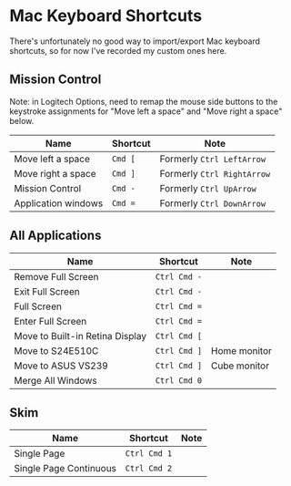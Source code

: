 # Mac Keyboard Shortcuts

There's unfortunately no good way to import/export Mac keyboard shortcuts, so for now I've recorded my custom ones here.

## Mission Control

Note: in Logitech Options, need to remap the mouse side buttons to the keystroke assignments for "Move left a space" and "Move right a space" below.

| Name                            | Shortcut     | Note                      |
| ------------------------------- | ------------ | ------------------------- |
| Move left a space               | `Cmd [`      | Formerly `Ctrl LeftArrow` |
| Move right a space              | `Cmd ]`      | Formerly `Ctrl RightArrow`|
| Mission Control                 | `Cmd -`      | Formerly `Ctrl UpArrow`   |
| Application windows             | `Cmd =`      | Formerly `Ctrl DownArrow` |

## All Applications

| Name                            | Shortcut     | Note                      |
| ------------------------------- | ------------ | ------------------------- |
| Remove Full Screen              | `Ctrl Cmd -` |                           |
| Exit Full Screen                | `Ctrl Cmd -` |                           |
| Full Screen                     | `Ctrl Cmd =` |                           |
| Enter Full Screen               | `Ctrl Cmd =` |                           |
| Move to Built-in Retina Display | `Ctrl Cmd [` |                           |
| Move to S24E510C                | `Ctrl Cmd ]` | Home monitor              |
| Move to ASUS VS239              | `Ctrl Cmd ]` | Cube monitor              |
| Merge All Windows               | `Ctrl Cmd 0` |                           |

## Skim

| Name                            | Shortcut     | Note                      |
| ------------------------------- | ------------ | ------------------------- |
| Single Page                     | `Ctrl Cmd 1` |                           |
| Single Page Continuous          | `Ctrl Cmd 2` |                           |
